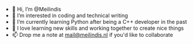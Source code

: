 - 👋 Hi, I’m @Meilindis
- 👀 I’m interested in coding and technical writing
- 🌱 I’m currently learning Python after being a C++ developer in the past
- 💞️ I love learning new skills and working together to create nice things 
- 📫 Drop me a note at mail@meilindis.nl if you'd like to collaborate
